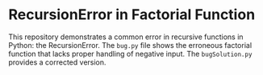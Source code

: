 # RecursionError in Factorial Function

This repository demonstrates a common error in recursive functions in Python: the RecursionError.  The `bug.py` file shows the erroneous factorial function that lacks proper handling of negative input. The `bugSolution.py` provides a corrected version.